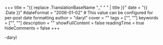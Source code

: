 +++
title = "{{ replace .TranslationBaseName "_" " " | title }}"
date = "{{ .Date }}"
#dateFormat = "2006-01-02" # This value can be configured for per-post date formatting
author = "daryl"
cover = ""
tags = ["", ""]
keywords = ["", ""]
description = ""
showFullContent = false
readingTime = true
hideComments = false
+++

-daryl
